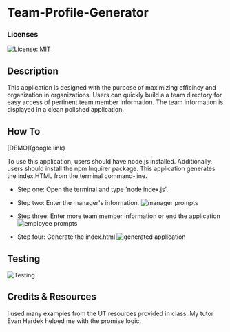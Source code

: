 # Team-Profile-Generator
### Licenses
[![License: MIT](https://img.shields.io/badge/License-MIT-blue.svg)](https://opensource.org/licenses/MIT)


 ## Description
 
 This application is designed with the purpose of maximizing efficincy and organization in organizations. Users can quickly build a a team directory for easy access of pertinent team member information. The team information is displayed in a clean polished application. 
 
 ## How To

 [DEMO](google link)

 To use this application, users should have node.js installed. Additionally, users should install the npm Inquirer package. This application generates the index.HTML from the terminal command-line. 

 * Step one: Open the terminal and type 'node index.js'.

* Step two: Enter the manager's information.
![ manager prompts]()

* Step three: Enter more team member information or end the application
![employee prompts]()

* Step four: Generate the index.html
![generated application]()

## Testing

![Testing](./img/testing-classes.gif?raw=true "Testing Classes")


 ## Credits & Resources
 I used many examples from the UT resources provided in class. My tutor Evan Hardek helped me with the promise logic.
